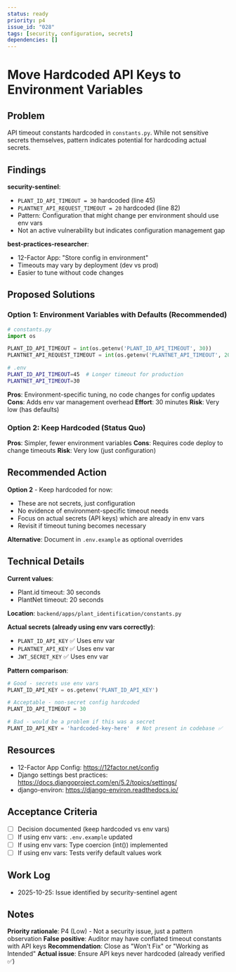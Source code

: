 ```yaml
---
status: ready
priority: p4
issue_id: "028"
tags: [security, configuration, secrets]
dependencies: []
---
```


# Move Hardcoded API Keys to Environment Variables

## Problem

API timeout constants hardcoded in `constants.py`. While not sensitive secrets themselves, pattern indicates potential for hardcoding actual secrets.

## Findings

**security-sentinel**:
- `PLANT_ID_API_TIMEOUT = 30` hardcoded (line 45)
- `PLANTNET_API_REQUEST_TIMEOUT = 20` hardcoded (line 82)
- Pattern: Configuration that might change per environment should use env vars
- Not an active vulnerability but indicates configuration management gap

**best-practices-researcher**:
- 12-Factor App: "Store config in environment"
- Timeouts may vary by deployment (dev vs prod)
- Easier to tune without code changes

## Proposed Solutions

### Option 1: Environment Variables with Defaults (Recommended)
```python
# constants.py
import os

PLANT_ID_API_TIMEOUT = int(os.getenv('PLANT_ID_API_TIMEOUT', 30))
PLANTNET_API_REQUEST_TIMEOUT = int(os.getenv('PLANTNET_API_TIMEOUT', 20))
```

```bash
# .env
PLANT_ID_API_TIMEOUT=45  # Longer timeout for production
PLANTNET_API_TIMEOUT=30
```

**Pros**: Environment-specific tuning, no code changes for config updates
**Cons**: Adds env var management overhead
**Effort**: 30 minutes
**Risk**: Very low (has defaults)

### Option 2: Keep Hardcoded (Status Quo)
**Pros**: Simpler, fewer environment variables
**Cons**: Requires code deploy to change timeouts
**Risk**: Very low (just configuration)

## Recommended Action

**Option 2** - Keep hardcoded for now:
- These are not secrets, just configuration
- No evidence of environment-specific timeout needs
- Focus on actual secrets (API keys) which are already in env vars
- Revisit if timeout tuning becomes necessary

**Alternative**: Document in `.env.example` as optional overrides

## Technical Details

**Current values**:
- Plant.id timeout: 30 seconds
- PlantNet timeout: 20 seconds

**Location**: `backend/apps/plant_identification/constants.py`

**Actual secrets (already using env vars correctly)**:
- `PLANT_ID_API_KEY` ✅ Uses env var
- `PLANTNET_API_KEY` ✅ Uses env var
- `JWT_SECRET_KEY` ✅ Uses env var

**Pattern comparison**:
```python
# Good - secrets use env vars
PLANT_ID_API_KEY = os.getenv('PLANT_ID_API_KEY')

# Acceptable - non-secret config hardcoded
PLANT_ID_API_TIMEOUT = 30

# Bad - would be a problem if this was a secret
PLANT_ID_API_KEY = 'hardcoded-key-here'  # Not present in codebase ✅
```

## Resources

- 12-Factor App Config: https://12factor.net/config
- Django settings best practices: https://docs.djangoproject.com/en/5.2/topics/settings/
- django-environ: https://django-environ.readthedocs.io/

## Acceptance Criteria

- [ ] Decision documented (keep hardcoded vs env vars)
- [ ] If using env vars: `.env.example` updated
- [ ] If using env vars: Type coercion (int()) implemented
- [ ] If using env vars: Tests verify default values work

## Work Log

- 2025-10-25: Issue identified by security-sentinel agent

## Notes

**Priority rationale**: P4 (Low) - Not a security issue, just a pattern observation
**False positive**: Auditor may have conflated timeout constants with API keys
**Recommendation**: Close as "Won't Fix" or "Working as Intended"
**Actual issue**: Ensure API keys never hardcoded (already verified ✅)
